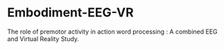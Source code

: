 # Embodiment-EEG-VR
The role of premotor activity in action word processing : A combined EEG and Virtual Reality Study.
